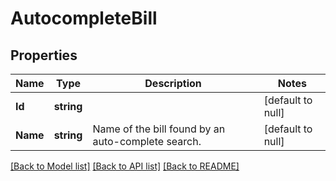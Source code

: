 # AutocompleteBill

## Properties
Name | Type | Description | Notes
------------ | ------------- | ------------- | -------------
**Id** | **string** |  | [default to null]
**Name** | **string** | Name of the bill found by an auto-complete search. | [default to null]

[[Back to Model list]](../README.md#documentation-for-models) [[Back to API list]](../README.md#documentation-for-api-endpoints) [[Back to README]](../README.md)

